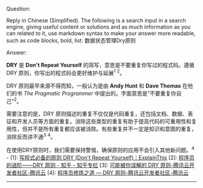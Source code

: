 Question:

Reply in Chinese (Simplified).
The following is a search input in a search engine, giving useful content or solutions and as much information as you can related to it, use markdown syntax to make your answer more readable, such as code blocks, bold, list:
数据状态管理Dry原则

Answer:

**DRY** 是 **Don't Repeat Yourself** 的简写，意思是不要重复你写过的程式码。遵循 DRY 原则，你写出的程式码会更好维护与延展<sup>1</sup> <sup>2</sup>。

DRY 原则最早来源不得而知，一般认为是由 **Andy Hunt** 和 **Dave Thomas** 在他们的书 *The Pragmatic Programmer* 中提出的。字面意思是“不要重复你自己”<sup>2</sup>。

需要注意的是，DRY 原则描述的重复不仅仅是代码重复，还包括文档、数据、表征和开发人员等方面的重复。消除这些类型的重复有助于提高代码的可重用性和复用性，但并不是所有重复都应该被消除。有些重复并不一定是知识和意图的重复，消除反而讲不通<sup>3</sup> <sup>4</sup>。

在使用DRY原则时，我们需要保持警惕，确保原则的应用不会引入其他新问题。<sup>4</sup>
\-
\[1]: [写程式必备的原则 DRY (Don't Repeat Yourself)｜ExplainThis](https://www.explainthis.io/zh-hans/swe/dry)
\[2]: [程序员的进阶——DRY 原则 - 知乎 - 知乎专栏](https://zhuanlan.zhihu.com/p/546853696)
\[3]: [可能被你误解的 DRY 原则-腾讯云开发者社区-腾讯云](https://cloud.tencent.com/developer/article/1929119)
\[4]: [程序员修炼之道 — DRY 原则-腾讯云开发者社区-腾讯云](https://cloud.tencent.com/developer/article/2192846)

<hr/>

